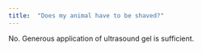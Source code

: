 ```yaml
---
title:  "Does my animal have to be shaved?"
---
```

No. Generous application of ultrasound gel is sufficient.

